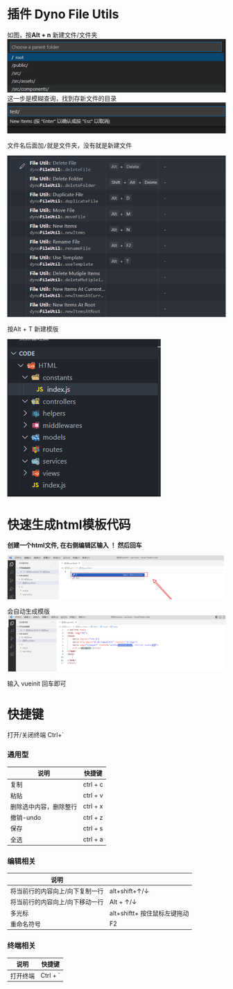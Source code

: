 # 插件 Dyno File Utils

如图，按**Alt + n** 新建文件/文件夹
![img](vscode%E4%BD%BF%E7%94%A8.assets/2184382-20220301212307953-1694235860.png)
这一步是模糊查询，找到存新文件的目录
![img](vscode%E4%BD%BF%E7%94%A8.assets/2184382-20220301212437359-494172449.png)

文件名后面加`/`就是文件夹，没有就是新建文件

![image-20231113180011614](vscode%E4%BD%BF%E7%94%A8.assets/image-20231113180011614.png)

按Alt + T 新建模版

![image-20231113175404137](vscode%E4%BD%BF%E7%94%A8.assets/image-20231113175404137.png)

# 快速生成html模板代码

**创建一个html文件, 在右侧编辑区输入  ！ 然后回车**

![image-20230906095643582](vscode%E4%BD%BF%E7%94%A8.assets/image-20230906095643582.png)

会自动生成模版
![image-20230906095653617](vscode%E4%BD%BF%E7%94%A8.assets/image-20230906095653617.png)

输入 vueinit 回车即可

# 快捷键

打开/关闭终端   Ctrl+`  

### 通用型

| 说明                   | 快捷键   |
| ---------------------- | -------- |
| 复制                   | ctrl + c |
| 粘贴                   | ctrl + v |
| 删除选中内容，删除整行 | ctrl + x |
| 撤销-undo              | ctrl + z |
| 保存                   | ctrl + s |
| 全选                   | ctrl + a |

### 编辑相关

| 说明                            |                              |
| ------------------------------- | ---------------------------- |
| 将当前行的内容向上/向下复制一行 | alt+shift+↑/↓                |
| 将当前行的内容向上/向下移动一行 | Alt + ↑/↓                    |
| 多光标                          | alt+shiftt+ 按住鼠标左键拖动 |
| 重命名符号                      | F2                           |

### 终端相关

| 说明     | 快捷键   |
| -------- | -------- |
| 打开终端 | Ctrl + ` |
